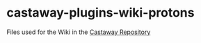 # castaway-plugins-wiki-protons
Files used for the Wiki in the [Castaway Repository](https://github.com/rsedxcftvgyhbujnkiqwe/castaway-plugins)
